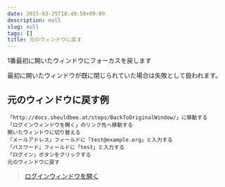 ```yaml
---
date: 2015-03-25T18:49:58+09:00
description: null
slug: null
tags: []
title: 元のウィンドウに戻す
---
```


1番最初に開いたウィンドウにフォーカスを戻します

最初に開いたウィンドウが既に閉じられていた場合は失敗として扱われます。

## 元のウィンドウに戻す例

```
「http://docs.shouldbee.at/steps/BackToOriginalWindow/」に移動する
「ログインウィンドウを開く」のリンク先へ移動する
開いたウィンドウに切り替える
「メールアドレス」フィールドに「test@example.org」と入力する
「パスワード」フィールドに「test」と入力する
「ログイン」ボタンをクリックする
元のウィンドウに戻す
```

<blockquote>
<a href="javascript:void(0);" onclick="window.open('/steps/SwitchWindow/test.html', 'window title', 'width=400, height=300, menubar=no, toolbar=no, scrollbars=yes');">ログインウィンドウを開く</a>
</blockquote>
